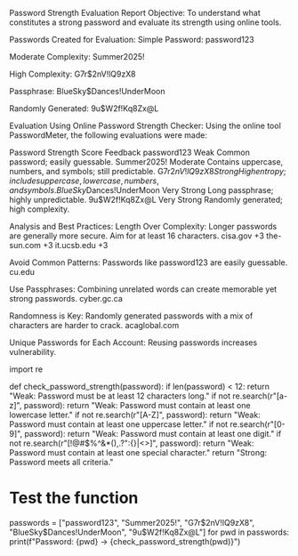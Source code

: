 Password Strength Evaluation Report
Objective:
To understand what constitutes a strong password and evaluate its strength using online tools.

 Passwords Created for Evaluation:
Simple Password: password123

Moderate Complexity: Summer2025!

High Complexity: G7r$2nV!lQ9zX8

Passphrase: BlueSky$Dances!UnderMoon

Randomly Generated: 9u$W2f!Kq8Zx@L

 Evaluation Using Online Password Strength Checker:
Using the online tool PasswordMeter, the following evaluations were made:

Password	Strength Score	Feedback
password123	Weak	Common password; easily guessable.
Summer2025!	Moderate	Contains uppercase, numbers, and symbols; still predictable.
G7r$2nV!lQ9zX8	Strong	High entropy; includes uppercase, lowercase, numbers, and symbols.
BlueSky$Dances!UnderMoon	Very Strong	Long passphrase; highly unpredictable.
9u$W2f!Kq8Zx@L	Very Strong	Randomly generated; high complexity.

 Analysis and Best Practices:
Length Over Complexity: Longer passwords are generally more secure. Aim for at least 16 characters. 
cisa.gov
+3
the-sun.com
+3
it.ucsb.edu
+3

Avoid Common Patterns: Passwords like password123 are easily guessable. 
cu.edu

Use Passphrases: Combining unrelated words can create memorable yet strong passwords. 
cyber.gc.ca

Randomness is Key: Randomly generated passwords with a mix of characters are harder to crack. 
acaglobal.com

Unique Passwords for Each Account: Reusing passwords increases vulnerability.

import re

def check_password_strength(password):
    if len(password) < 12:
        return "Weak: Password must be at least 12 characters long."
    if not re.search(r"[a-z]", password):
        return "Weak: Password must contain at least one lowercase letter."
    if not re.search(r"[A-Z]", password):
        return "Weak: Password must contain at least one uppercase letter."
    if not re.search(r"[0-9]", password):
        return "Weak: Password must contain at least one digit."
    if not re.search(r"[!@#$%^&*(),.?\":{}|<>]", password):
        return "Weak: Password must contain at least one special character."
    return "Strong: Password meets all criteria."

# Test the function
passwords = ["password123", "Summer2025!", "G7r$2nV!lQ9zX8", "BlueSky$Dances!UnderMoon", "9u$W2f!Kq8Zx@L"]
for pwd in passwords:
    print(f"Password: {pwd} -> {check_password_strength(pwd)}")



